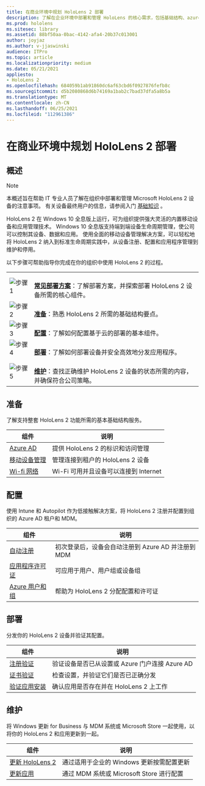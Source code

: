 ```yaml
---
title: 在商业环境中规划 HoloLens 2 部署
description: 了解在企业环境中部署和管理 HoloLens 的核心需求，包括基础结构、azure active directory 和移动设备管理。
ms.prod: hololens
ms.sitesec: library
ms.assetid: 88bf50aa-0bac-4142-afa4-20b37c013001
author: joyjaz
ms.author: v-jjaswinski
audience: ITPro
ms.topic: article
ms.localizationpriority: medium
ms.date: 05/21/2021
appliesto:
- HoloLens 2
ms.openlocfilehash: 684059b1ab91860dc6af63cbd6f0927876fefb8c
ms.sourcegitcommit: d5b2080868d6b74169a1bab2c7bad37dfa5a8b5a
ms.translationtype: MT
ms.contentlocale: zh-CN
ms.lasthandoff: 06/25/2021
ms.locfileid: "112961386"
---
```

# <a name="planning-hololens-2-deployment-in-a-commercial-environment"></a>在商业环境中规划 HoloLens 2 部署

## <a name="overview"></a>概述
> [!NOTE]
> 本概述旨在帮助 IT 专业人员了解在组织中部署和管理 Microsoft HoloLens 2 设备的注意事项。 有关设备最终用户的信息，请参阅入门 [基础知识](hololens2-setup.md) 。

HoloLens 2 在 Windows 10 全息版上运行，可为组织提供强大灵活的内置移动设备和应用管理技术。 Windows 10 全息版支持端到端设备生命周期管理，使公司可以控制其设备、数据和应用。 使用全面的移动设备管理解决方案，可以轻松地将 HoloLens 2 纳入到标准生命周期实践中，从设备注册、配置和应用程序管理到维护和停用。

以下步骤可帮助指导你完成在你的组织中使用 HoloLens 2 的过程。

| | |
|--|--|
| ![步骤 1](images/1green.png)| <br/> **[常见部署方案](hololens-requirements.md)**：了解部署方案，并探索部署 HoloLens 2 设备所需的核心组件。 |
| ![步骤 2](images/2green.png)| <br/> **[准备](#prepare)**：熟悉 HoloLens 2 所需的基础结构要点。 |
| ![步骤 3](images/3green.png) | <br/> **[配置](#configure)**：了解如何配置基于云的部署的基本组件。 |
| ![步骤 4](images/4green.png) | <br/> **[部署](#deploy)**：了解如何部署设备并安全高效地分发应用程序。 |
| ![步骤 5](images/5green.png) | <br/> **[维护](#maintain)**：查找正确维护 HoloLens 2 设备的状态所需的内容，并确保符合公司策略。 |

## <a name="prepare"></a>准备

了解支持整套 HoloLens 2 功能所需的基本基础结构服务。 

| 组件 | 说明 |
|-----------|------------|
| [Azure AD](hololens-identity.md) | 提供 HoloLens 2 的标识和访问管理  |
| [移动设备管理](hololens-mdm-configure.md)| 管理连接到租户的 HoloLens 2 设备  |
| [Wi-fi 网络](hololens-commercial-infrastructure.md)| Wi-Fi 可用并且设备可以连接到 Internet  |

## <a name="configure"></a>配置

使用 Intune 和 Autopilot 作为低接触解决方案，将 HoloLens 2 注册并配置到组织的 Azure AD 租户和 MDM。

| 组件 | 说明 |
|-----------|------------|
| [自动注册](hololens-enroll-mdm.md#auto-enrollment-in-mdm) | 初次登录后，设备会自动注册到 Azure AD 并注册到 MDM  |
| [应用程序许可证](hololens2-cloud-connected-configure.md#application-licenses)| 可应用于用户、用户组或设备组  |
| [Azure 用户和组](hololens2-cloud-connected-configure.md#azure-users-and-groups) | 帮助为 HoloLens 2 分配配置和许可证  |

## <a name="deploy"></a>部署

分发你的 HoloLens 2 设备并验证其配置。 

| 组件 | 说明 |
|-----------|------------|
| [注册验证](hololens2-corp-connected-deploy.md#enrollment-validation) | 验证设备是否已从设置或 Azure 门户连接 Azure AD |
| [证书验证](hololens2-corp-connected-deploy.md#wi-fi-certificate-validation) | 检查设置，并验证它们是否已正确分发 |
| [验证应用安装](hololens2-corp-connected-deploy.md#validate-lob-app-install) | 确认应用是否存在并在 HoloLens 2 上工作 |

## <a name="maintain"></a>维护

将 Windows 更新 for Business 与 MDM 系统或 Microsoft Store 一起使用，以将你的 HoloLens 2 和应用更新到一起。

| 组件 | 说明 |
|-----------|------------|
| [更新 HoloLens 2](hololens-updates.md) | 通过适用于企业的 Windows 更新按需配置更新 |
| [更新应用](app-deploy-overview.md) | 通过 MDM 系统或 Microsoft Store 进行配置
